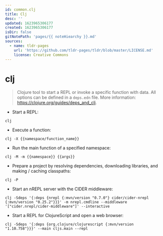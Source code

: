 ```yaml
---
id: common.clj
title: Clj
desc: ''
updated: 1623965306177
created: 1623965306177
isDir: false
gitNotePath: 'pages/{{ noteHiearchy }}.md'
sources:
  - name: tldr-pages
    url: 'https://github.com/tldr-pages/tldr/blob/master/LICENSE.md'
    license: Creative Commons
---
```

# clj

> Clojure tool to start a REPL or invoke a specific function with data.
> All options can be defined in a `deps.edn` file.
> More information: <https://clojure.org/guides/deps_and_cli>.

- Start a REPL:

`clj`

- Execute a function:

`clj -X {{namespace/function_name}}`

- Run the main function of a specified namespace:

`clj -M -m {{namespace}} {{args}}`

- Prepare a project by resolving dependencies, downloading libraries, and making / caching classpaths:

`clj -P`

- Start an nREPL server with the CIDER middleware:

`clj -Sdeps '{:deps {nrepl {:mvn/version "0.7.0"} cider/cider-nrepl {:mvn/version "0.25.2"}}}' -m nrepl.cmdline --middleware '["cider.nrepl/cider-middleware"]' --interactive`

- Start a REPL for ClojureScript and open a web browser:

`clj -Sdeps '{:deps {org.clojure/clojurescript {:mvn/version "1.10.758"}}}' --main cljs.main --repl`

